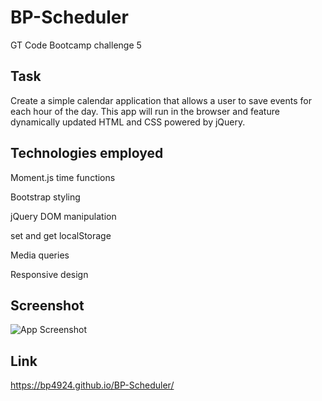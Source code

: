 # BP-Scheduler

GT Code Bootcamp challenge 5

## Task

Create a simple calendar application that allows a user to save events for each hour of the day. This app will run in the browser and feature dynamically updated HTML and CSS powered by jQuery.

## Technologies employed

Moment.js time functions

Bootstrap styling

jQuery DOM manipulation

set and get localStorage

Media queries

Responsive design

## Screenshot

![App Screenshot](https://bp4924.github.io/BP-Scheduler/Assets/ss1.jpg)


## Link

https://bp4924.github.io/BP-Scheduler/
